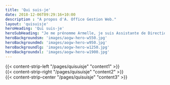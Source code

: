 ```yaml
---
title: 'Qui suis-je'
date: 2018-12-06T09:29:16+10:00
description : "A propos d'A. Office Gestion Web."
layout: 'quisuisje'
heroHeading: 'Qui suis-je'
heroSubHeading: "Je me prénomme Armelle, je suis Assistante de Direction avec plus de 30 années d’expérience."
heroBackgroundsm: 'images/aogw-hero-w550.jpg'
heroBackgroundmd: 'images/aogw-hero-w950.jpg'
heroBackgroundlg: 'images/aogw-hero-w1250.jpg'
heroBackgroundxl: 'images/aogw-hero-w1900.jpg'
---
```


<div>
{{< content-strip-left "/pages/quisuisje" "content1" >}}
</div>
<div>
{{< content-strip-right "/pages/quisuisje" "content2" >}}
</div>
<div>
{{< content-strip-center "/pages/quisuisje" "content3" >}}
</div>
